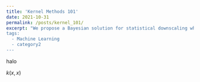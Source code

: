 ```yaml
---
title: 'Kernel Methods 101'
date: 2021-10-31
permalink: /posts/kernel_101/
excerpt: "We propose a Bayesian solution for statistical downscaling which handles unmatched multi-resolution data through the Deconditional Mean Operator. 
tags:
  - Machine Learning
  - category2
---
```

halo 


$k(x, x)$